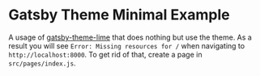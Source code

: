 # Gatsby Theme Minimal Example

A usage of
[gatsby-theme-lime](https://github.com/ChristopherBiscardi/gatsby-theme-lime)
that does nothing but use the theme. As a result you will see `Error: Missing resources for /` when navigating to `http://localhost:8000`. To get
rid of that, create a page in `src/pages/index.js`.
